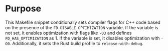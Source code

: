 # Purpose
This Makefile snippet conditionally sets compiler flags for C++ code based on the presence of the `FD_DISABLE_OPTIMIZATION` variable. If the variable is not set, it enables optimization with flags like `-O3` and defines `FD_HAS_OPTIMIZATION` as 1. If the variable is set, it disables optimization with `-O0`. Additionally, it sets the Rust build profile to `release-with-debug`.

